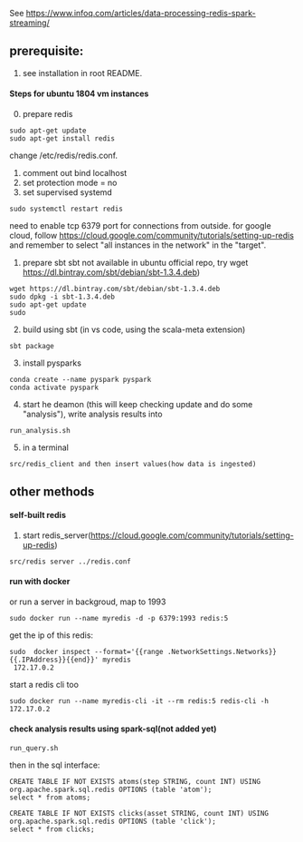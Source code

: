 See https://www.infoq.com/articles/data-processing-redis-spark-streaming/

## prerequisite:
1. see  installation in root README.


#### Steps for ubuntu 1804 vm instances
0. prepare redis 

  ```
  sudo apt-get update
  sudo apt-get install redis
  ```

  change /etc/redis/redis.conf.

  1. comment out bind localhost
  2. set protection mode = no
  3. set supervised systemd

  ```
  sudo systemctl restart redis
  ```

  need to enable tcp 6379 port for connections from outside.
  for google cloud, follow https://cloud.google.com/community/tutorials/setting-up-redis and remember to select "all instances in the network" in the "target".

1. prepare sbt 
  sbt not available in ubuntu official repo, try wget https://dl.bintray.com/sbt/debian/sbt-1.3.4.deb)
  ```
  wget https://dl.bintray.com/sbt/debian/sbt-1.3.4.deb
  sudo dpkg -i sbt-1.3.4.deb
  sudo apt-get update
  sudo
  ```

2. build using sbt (in vs code, using the scala-meta extension)
  ```
  sbt package
  ```

3. install pysparks
  ```
  conda create --name pyspark pyspark
  conda activate pyspark
  ```

4. start he deamon (this will keep checking update and do some "analysis"), write analysis results into 
  ```
  run_analysis.sh
  ```

5. in a terminal 
```
src/redis_client and then insert values(how data is ingested)
```



## other methods

#### self-built redis

1. start redis_server(https://cloud.google.com/community/tutorials/setting-up-redis)
```
src/redis server ../redis.conf
```

#### run with docker

or  run a server in backgroud, map to 1993
```
sudo docker run --name myredis -d -p 6379:1993 redis:5
```

get the ip of this redis:
```
sudo  docker inspect --format='{{range .NetworkSettings.Networks}}{{.IPAddress}}{{end}}' myredis
 172.17.0.2
```

start a redis cli too
```
sudo docker run --name myredis-cli -it --rm redis:5 redis-cli -h 172.17.0.2
```


#### check analysis results using spark-sql(not added yet)

```
run_query.sh
```

then in the sql interface:
```
CREATE TABLE IF NOT EXISTS atoms(step STRING, count INT) USING org.apache.spark.sql.redis OPTIONS (table 'atom');
select * from atoms;
```
```
CREATE TABLE IF NOT EXISTS clicks(asset STRING, count INT) USING org.apache.spark.sql.redis OPTIONS (table 'click');
select * from clicks;
```


